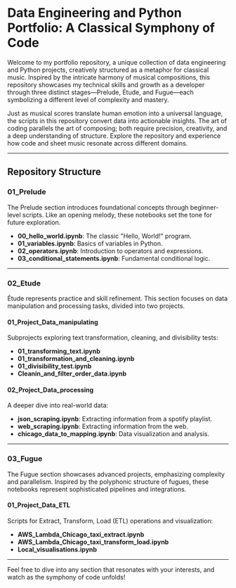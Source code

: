 # Data Engineering and Python Portfolio: A Classical Symphony of Code

Welcome to my portfolio repository, a unique collection of data engineering and Python projects, creatively structured as a metaphor for classical music. Inspired by the intricate harmony of musical compositions, this repository showcases my technical skills and growth as a developer through three distinct stages—Prelude, Étude, and Fugue—each symbolizing a different level of complexity and mastery.

Just as musical scores translate human emotion into a universal language, the scripts in this repository convert data into actionable insights. The art of coding parallels the art of composing; both require precision, creativity, and a deep understanding of structure. Explore the repository and experience how code and sheet music resonate across different domains.

---

## Repository Structure

### 01_Prelude
The Prelude section introduces foundational concepts through beginner-level scripts. Like an opening melody, these notebooks set the tone for future exploration.

- **00_hello_world.ipynb**: The classic "Hello, World!" program.
- **01_variables.ipynb**: Basics of variables in Python.
- **02_operators.ipynb**: Introduction to operators and expressions.
- **03_conditional_statements.ipynb**: Fundamental conditional logic.

---

### 02_Etude
Étude represents practice and skill refinement. This section focuses on data manipulation and processing tasks, divided into two projects.

#### 01_Project_Data_manipulating
Subprojects exploring text transformation, cleaning, and divisibility tests:
- **01_transforming_text.ipynb**
- **01_transformation_and_cleaning.ipynb**
- **01_divisibility_test.ipynb**
- **Cleanin_and_filter_order_data.ipynb**

#### 02_Project_Data_processing
A deeper dive into real-world data:
- **json_scraping.ipynb**: Extracting information from a spotify playlist.
- **web_scraping.ipynb**: Extracting information from the web.
- **chicago_data_to_mapping.ipynb**: Data visualization and analysis.

---

### 03_Fugue
The Fugue section showcases advanced projects, emphasizing complexity and parallelism. Inspired by the polyphonic structure of fugues, these notebooks represent sophisticated pipelines and integrations.

#### 01_Project_Data_ETL
Scripts for Extract, Transform, Load (ETL) operations and visualization:
- **AWS_Lambda_Chicago_taxi_extract.ipynb**
- **AWS_Lambda_Chicago_taxi_transform_load.ipynb**
- **Local_visualisations.ipynb**

---

Feel free to dive into any section that resonates with your interests, and watch as the symphony of code unfolds!

